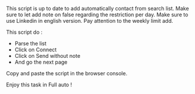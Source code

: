 This script is up to date to add automatically contact from search list.
Make sure to let add note on false regarding the restriction per day.
Make sure to use Linkedin in english version.
Pay attention to the weekly limit add.

This script do :
- Parse the list
- Click on Connect
- Click on Send without note
- And go the next page

Copy and paste the script in the browser console.

Enjoy this task in Full auto !
